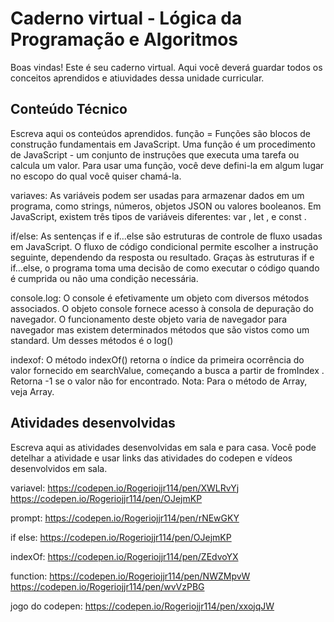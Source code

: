 # Caderno virtual - Lógica da Programação e Algoritmos
Boas vindas! Este é seu caderno virtual. Aqui você deverá guardar todos os conceitos aprendidos e atiuvidades dessa unidade curricular. 


## Conteúdo Técnico
Escreva aqui os conteúdos aprendidos.
função = Funções são blocos de construção fundamentais em JavaScript. Uma função é um procedimento de JavaScript - um conjunto de instruções que executa uma tarefa ou calcula um valor. Para usar uma função, você deve defini-la em algum lugar no escopo do qual você quiser chamá-la.

variaves: As variáveis ​​podem ser usadas para armazenar dados em um programa, como strings, números, objetos JSON ou valores booleanos. Em JavaScript, existem três tipos de variáveis ​​diferentes: var , let , e const . 

if/else: As sentenças if e if…else são estruturas de controle de fluxo usadas em JavaScript. O fluxo de código condicional permite escolher a instrução seguinte, dependendo da resposta ou resultado. Graças às estruturas if e if…else, o programa toma uma decisão de como executar o código quando é cumprida ou não uma condição necessária.

console.log: O console é efetivamente um objeto com diversos métodos associados.
O objeto console fornece acesso à consola de depuração do navegador. O funcionamento deste objeto varia de navegador para navegador mas existem determinados métodos que são vistos como um standard. Um desses métodos é o log()

indexof: 
O método indexOf() retorna o índice da primeira ocorrência do valor fornecido em searchValue, começando a busca a partir de fromIndex . Retorna -1 se o valor não for encontrado. Nota: Para o método de Array, veja Array.


## Atividades desenvolvidas
Escreva aqui as atividades desenvolvidas em sala e para casa. Você pode detelhar a atividade e usar links das atividades do codepen e vídeos desenvolvidos em sala. 

variavel:
https://codepen.io/Rogeriojjr114/pen/XWLRvYj
https://codepen.io/Rogeriojjr114/pen/OJejmKP

prompt:
https://codepen.io/Rogeriojjr114/pen/rNEwGKY

if else:
https://codepen.io/Rogeriojjr114/pen/OJejmKP

indexOf:
https://codepen.io/Rogeriojjr114/pen/ZEdvoYX

function:
https://codepen.io/Rogeriojjr114/pen/NWZMpvW
https://codepen.io/Rogeriojjr114/pen/wvVzPBG

jogo do codepen:
https://codepen.io/Rogeriojjr114/pen/xxojqJW
